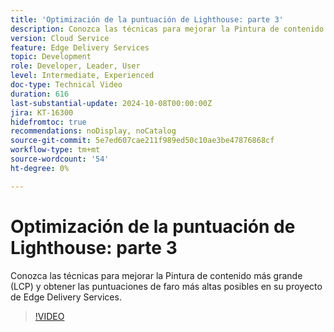 ```yaml
---
title: 'Optimización de la puntuación de Lighthouse: parte 3'
description: Conozca las técnicas para mejorar la Pintura de contenido más grande (LCP) y obtener las puntuaciones de faro más altas posibles en su proyecto de Edge Delivery Services.
version: Cloud Service
feature: Edge Delivery Services
topic: Development
role: Developer, Leader, User
level: Intermediate, Experienced
doc-type: Technical Video
duration: 616
last-substantial-update: 2024-10-08T00:00:00Z
jira: KT-16300
hidefromtoc: true
recommendations: noDisplay, noCatalog
source-git-commit: 5e7ed607cae211f989ed50c10ae3be47876868cf
workflow-type: tm+mt
source-wordcount: '54'
ht-degree: 0%

---
```



# Optimización de la puntuación de Lighthouse: parte 3

Conozca las técnicas para mejorar la Pintura de contenido más grande (LCP) y obtener las puntuaciones de faro más altas posibles en su proyecto de Edge Delivery Services.

>[!VIDEO](https://video.tv.adobe.com/v/3435001/?learn=on)
